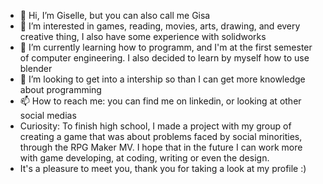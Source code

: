 - 👋 Hi, I’m Giselle, but you can also call me Gisa
- 👀 I’m interested in games, reading, movies, arts, drawing, and every creative thing, I also have some experience with solidworks
- 🌱 I’m currently learning how to programm, and I'm at the first semester of computer engineering. I also decided to learn by myself how to use blender
- 💞️ I’m looking to get into a intership so than I can get more knowledge about programming
- 📫 How to reach me: you can find me on linkedin, or looking at other social medias
- Curiosity: To finish high school, I made a project with my group of creating a game that was about problems faced by social minorities, through the RPG Maker MV. I hope
that in the future I can work more with game developing, at coding, writing or even the design.
- It's a pleasure to meet you, thank you for taking a look at my profile :)

<!---
Giselle10Gisa/Giselle10Gisa is a ✨ special ✨ repository because its `README.md` (this file) appears on your GitHub profile.
You can click the Preview link to take a look at your changes.
--->
